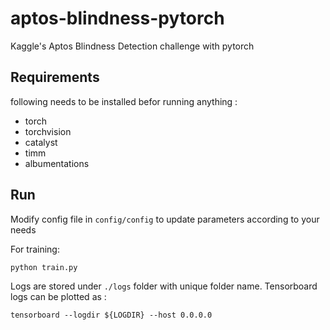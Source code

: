# aptos-blindness-pytorch
Kaggle's Aptos Blindness Detection challenge with pytorch

## Requirements 
following needs to be installed befor running anything :
- torch
- torchvision 
- catalyst
- timm
- albumentations

## Run 

Modify config file in `config/config` to update parameters according to your needs

For training:
```shell
python train.py
```

Logs are stored under `./logs` folder with unique folder name. Tensorboard logs can be plotted as : 
```shell
tensorboard --logdir ${LOGDIR} --host 0.0.0.0
```

